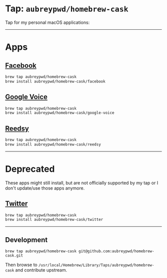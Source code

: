 # Tap: `aubreypwd/homebrew-cask`

Tap for my personal macOS applications:

-------

# Apps

## [Facebook](https://github.com/aubreypwd/facebook-mac/)

```bash
brew tap aubreypwd/homebrew-cask
brew install aubreypwd/homebrew-cask/facebook
```

## [Google Voice](https://github.com/aubreypwd/google-voice-mac)

```bash
brew tap aubreypwd/homebrew-cask
brew install aubreypwd/homebrew-cask/google-voice
```

## [Reedsy](https://github.com/aubreypwd/reedsy-mac/)

```bash
brew tap aubreypwd/homebrew-cask
brew install aubreypwd/homebrew-cask/reedsy
```

------------

# Deprecated

These apps might still install, but are not officially supported by my tap or I don't update/use those apps anymore.

## [Twitter](https://github.com/aubreypwd/twitter-mac/)

```bash
brew tap aubreypwd/homebrew-cask
brew install aubreypwd/homebrew-cask/twitter
```

-----------

## Development

```
brew tap aubreypwd/homebrew-cask git@github.com:aubreypwd/homebrew-cask.git
```

Then browse to `/usr/local/Homebrew/Library/Taps/aubreypwd/homebrew-cask` and contribute upstream.
